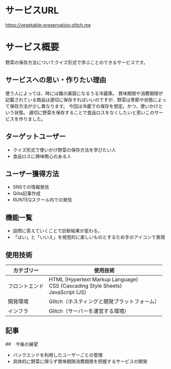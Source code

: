 # サービスURL
https://vegetable-preservation.glitch.me

# サービス概要
野菜の保存方法についてクイズ形式で学ぶことのできるサービスです。


## サービスへの思い・作りたい理由
使う人によっては、時には魔の巣窟になるうる冷蔵庫。
賞味期限や消費期限が記載されている商品は適切に保存すればいいのですが、野菜は季節や状態によって保存方法が少し異なります。
今回は冷蔵での保存を想定。かつ、使いかけという状態。
適切に野菜を保存することで食品ロスをなくしたいと思いこのサービスを作りました。


## ターゲットユーザー
- クイズ形式で使いかけ野菜の保存方法を学びたい人
- 食品ロスに興味関心のある人


## ユーザー獲得方法
- SNSでの情報発信
- Qiita記事作成
- RUNTEQスクール内での発信


## 機能一覧
- 設問に答えていくことで診断結果が変わる。
- 「はい」と「いいえ」を視覚的に楽しいものとするため手のアイコンで表現


## 使用技術
| カテゴリー     | 使用技術                                                                            | 
| -------------- | ----------------------------------------------------------------------------------- | 
| フロントエンド | HTML (Hypertext Markup Language)<br>CSS (Cascading Style Sheets)<br>JavaScript (JS) | 
| 開発環境       | Glitch（ホスティングと開発プラットフォーム）                                        | 
| インフラ       | Glitch（サーバーを運営する環境）                                                    | 


## 記事


##　今後の展望
- バックエンドを利用したユーザーごとの管理
- 具体的に野菜に限らず賞味期限消費期限を把握するサービスの開発
